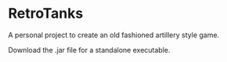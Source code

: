 # RetroTanks

A personal project to create an old fashioned artillery style game.

Download the .jar file for a standalone executable.
